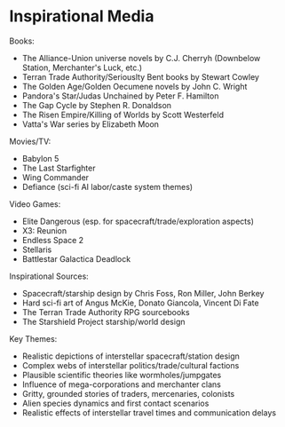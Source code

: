 # Inspirational Media

Books:
- The Alliance-Union universe novels by C.J. Cherryh (Downbelow Station, Merchanter's Luck, etc.)
- Terran Trade Authority/Seriouslty Bent books by Stewart Cowley
- The Golden Age/Golden Oecumene novels by John C. Wright 
- Pandora's Star/Judas Unchained by Peter F. Hamilton
- The Gap Cycle by Stephen R. Donaldson
- The Risen Empire/Killing of Worlds by Scott Westerfeld
- Vatta's War series by Elizabeth Moon

Movies/TV:
- Babylon 5 
- The Last Starfighter
- Wing Commander
- Defiance (sci-fi AI labor/caste system themes)

Video Games:
- Elite Dangerous (esp. for spacecraft/trade/exploration aspects)
- X3: Reunion
- Endless Space 2
- Stellaris 
- Battlestar Galactica Deadlock

Inspirational Sources:
- Spacecraft/starship design by Chris Foss, Ron Miller, John Berkey
- Hard sci-fi art of Angus McKie, Donato Giancola, Vincent Di Fate
- The Terran Trade Authority RPG sourcebooks
- The Starshield Project starship/world design

Key Themes:
- Realistic depictions of interstellar spacecraft/station design
- Complex webs of interstellar politics/trade/cultural factions  
- Plausible scientific theories like wormholes/jumpgates
- Influence of mega-corporations and merchanter clans
- Gritty, grounded stories of traders, mercenaries, colonists
- Alien species dynamics and first contact scenarios
- Realistic effects of interstellar travel times and communication delays

